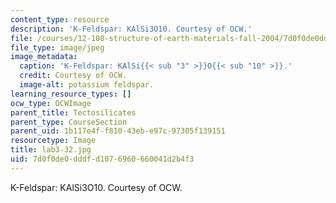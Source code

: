 ```yaml
---
content_type: resource
description: 'K-Feldspar: KAlSi3O10. Courtesy of OCW.'
file: /courses/12-108-structure-of-earth-materials-fall-2004/7d0f0de0dddfd1076960660041d2b4f3_lab3-32.jpg
file_type: image/jpeg
image_metadata:
  caption: 'K-Feldspar: KAlSi{{< sub "3" >}}O{{< sub "10" >}}.'
  credit: Courtesy of OCW.
  image-alt: potassium feldspar.
learning_resource_types: []
ocw_type: OCWImage
parent_title: Tectosilicates
parent_type: CourseSection
parent_uid: 1b117e4f-f810-43eb-e97c-97305f139151
resourcetype: Image
title: lab3-32.jpg
uid: 7d0f0de0-dddf-d107-6960-660041d2b4f3
---
```

K-Feldspar: KAlSi3O10. Courtesy of OCW.

